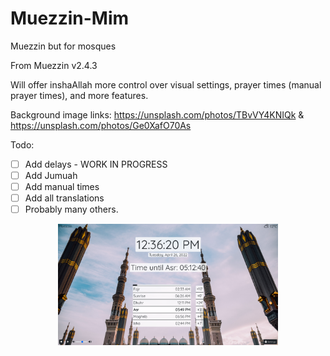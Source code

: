 # Muezzin-Mim
Muezzin but for mosques

From Muezzin v2.4.3

Will offer inshaAllah more control over visual settings, prayer times (manual prayer times), and more features.

Background image links: https://unsplash.com/photos/TBvVY4KNIQk & https://unsplash.com/photos/Ge0XafO70As

Todo:
 - [ ] Add delays - WORK IN PROGRESS
 - [ ] Add Jumuah
 - [ ] Add manual times
 - [ ] Add all translations
 - [ ] Probably many others.

<div align="center">
  <img src="screenshots/lightMode.png" alt="screenshot1" width="70%">
</div>
